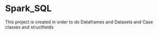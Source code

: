# Spark_SQL
This project is created in order to do Dataframes and Datasets and Case classes and structfields
